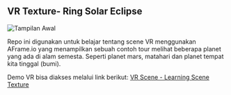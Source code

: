 ## VR Texture- Ring Solar Eclipse
![Tampilan Awal](assets/preview-1.png)

Repo ini digunakan untuk belajar tentang scene VR menggunakan AFrame.io yang menampilkan
sebuah contoh tour melihat beberapa planet yang ada di alam semesta.
Seperti planet mars, matahari dan planet tempat kita tinggal (bumi).

Demo VR bisa diakses melalui link berikut:
[VR Scene - Learning Scene Texture](..)